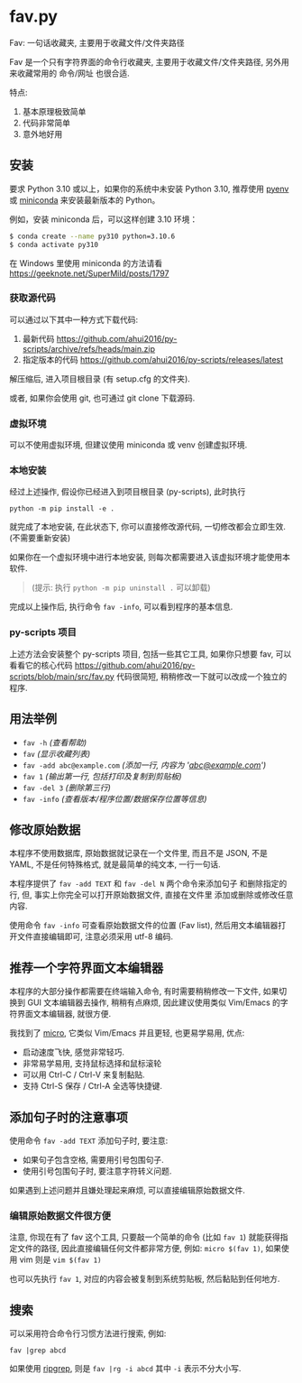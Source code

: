 # fav.py

Fav: 一句话收藏夹, 主要用于收藏文件/文件夹路径

Fav 是一个只有字符界面的命令行收藏夹, 主要用于收藏文件/文件夹路径,
另外用来收藏常用的 命令/网址 也很合适.

特点:

1. 基本原理极致简单
2. 代码非常简单
3. 意外地好用

## 安装

要求 Python 3.10 或以上，如果你的系统中未安装 Python 3.10,
推荐使用 [pyenv](https://github.com/pyenv/pyenv) 或
[miniconda](https://docs.conda.io/en/latest/miniconda.html)
来安装最新版本的 Python。

例如，安装 miniconda 后，可以这样创建 3.10 环境：

```sh
$ conda create --name py310 python=3.10.6
$ conda activate py310
```

在 Windows 里使用 miniconda 的方法请看 <https://geeknote.net/SuperMild/posts/1797>

### 获取源代码

可以通过以下其中一种方式下载代码:

1. 最新代码 <https://github.com/ahui2016/py-scripts/archive/refs/heads/main.zip>
2. 指定版本的代码 <https://github.com/ahui2016/py-scripts/releases/latest>

解压缩后, 进入项目根目录 (有 setup.cfg 的文件夹).

或者, 如果你会使用 git, 也可通过 git clone 下载源码.

### 虚拟环境

可以不使用虚拟环境, 但建议使用 miniconda 或 venv 创建虚拟环境.  

### 本地安装

经过上述操作, 假设你已经进入到项目根目录 (py-scripts), 此时执行

```commandline
python -m pip install -e .
```

就完成了本地安装, 在此状态下, 你可以直接修改源代码, 一切修改都会立即生效.
(不需要重新安装)

如果你在一个虚拟环境中进行本地安装, 则每次都需要进入该虚拟环境才能使用本软件.

> (提示: 执行 `python -m pip uninstall .` 可以卸载)

完成以上操作后, 执行命令 `fav -info`, 可以看到程序的基本信息.

### py-scripts 项目

上述方法会安装整个 py-scripts 项目, 包括一些其它工具, 如果你只想要 fav,
可以看看它的核心代码 <https://github.com/ahui2016/py-scripts/blob/main/src/fav.py>
代码很简短, 稍稍修改一下就可以改成一个独立的程序.

## 用法举例

- `fav -h` *(查看帮助)*
- `fav` *(显示收藏列表)*
- `fav -add abc@example.com` *(添加一行, 内容为 'abc@example.com')*
- `fav 1` *(输出第一行, 包括打印及复制到剪贴板)*
- `fav -del 3` *(删除第三行)*
- `fav -info` *(查看版本/程序位置/数据保存位置等信息)*

## 修改原始数据

本程序不使用数据库, 原始数据就记录在一个文件里, 而且不是 JSON, 不是 YAML,
不是任何特殊格式, 就是最简单的纯文本, 一行一句话.

本程序提供了 `fav -add TEXT` 和 `fav -del N` 两个命令来添加句子
和删除指定的行, 但, 事实上你完全可以打开原始数据文件, 直接在文件里
添加或删除或修改任意内容.

使用命令 `fav -info` 可查看原始数据文件的位置 (Fav list),
然后用文本编辑器打开文件直接编辑即可, 注意必须采用 utf-8 编码.

## 推荐一个字符界面文本编辑器

本程序的大部分操作都需要在终端输入命令, 有时需要稍稍修改一下文件,
如果切换到 GUI 文本编辑器去操作, 稍稍有点麻烦, 因此建议使用类似
Vim/Emacs 的字符界面文本编辑器, 就很方便.

我找到了 [micro](https://github.com/zyedidia/micro), 它类似 Vim/Emacs
并且更轻, 也更易学易用, 优点:

- 启动速度飞快, 感觉非常轻巧.
- 非常易学易用, 支持鼠标选择和鼠标滚轮
- 可以用 Ctrl-C / Ctrl-V 来复制黏贴.
- 支持 Ctrl-S 保存 / Ctrl-A 全选等快捷键.

## 添加句子时的注意事项

使用命令 `fav -add TEXT` 添加句子时, 要注意:

- 如果句子包含空格, 需要用引号包围句子.
- 使用引号包围句子时, 要注意字符转义问题.

如果遇到上述问题并且嫌处理起来麻烦, 可以直接编辑原始数据文件.

### 编辑原始数据文件很方便

注意, 你现在有了 fav 这个工具, 只要敲一个简单的命令 (比如 `fav 1`)
就能获得指定文件的路径, 因此直接编辑任何文件都非常方便, 例如:
`micro $(fav 1)`, 如果使用 vim 则是 `vim $(fav 1)`

也可以先执行 `fav 1`, 对应的内容会被复制到系统剪贴板,
然后黏贴到任何地方.

## 搜索

可以采用符合命令行习惯方法进行搜索, 例如:

`fav |grep abcd`

如果使用 [ripgrep](https://github.com/BurntSushi/ripgrep), 则是
`fav |rg -i abcd` 其中 `-i` 表示不分大小写.
